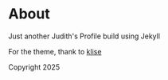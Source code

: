 # About

Just another Judith's Profile
build using Jekyll


For the theme, thank to <a href="https://klise.now.sh" target="_blank" rel="noopener">klise</a>

Copyright 2025